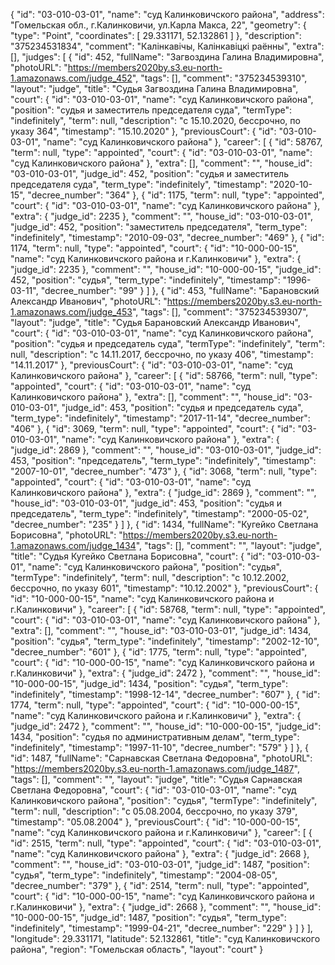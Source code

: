 {
    "id": "03-010-03-01",
    "name": "суд Калинковичского района",
    "address": "Гомельская обл., г.Калинковичи, ул.Карла Макса, 22",
    "geometry": {
        "type": "Point",
        "coordinates": [
            29.331171,
            52.132861
        ]
    },
    "description": "375234531834",
    "comment": "Калінкавічы, Калінкавіцкі раённы",
    "extra": [],
    "judges": [
        {
            "id": 452,
            "fullName": "Загвоздина Галина Владимировна",
            "photoURL": "https://members2020by.s3.eu-north-1.amazonaws.com/judge_452",
            "tags": [],
            "comment": "375234539310",
            "layout": "judge",
            "title": "Судья Загвоздина Галина Владимировна",
            "court": {
                "id": "03-010-03-01",
                "name": "суд Калинковичского района",
                "position": "судья и заместитель председателя суда",
                "termType": "indefinitely",
                "term": null,
                "description": "c 15.10.2020, бессрочно, по указу 364",
                "timestamp": "15.10.2020"
            },
            "previousCourt": {
                "id": "03-010-03-01",
                "name": "суд Калинковичского района"
            },
            "career": [
                {
                    "id": 58767,
                    "term": null,
                    "type": "appointed",
                    "court": {
                        "id": "03-010-03-01",
                        "name": "суд Калинковичского района"
                    },
                    "extra": [],
                    "comment": "",
                    "house_id": "03-010-03-01",
                    "judge_id": 452,
                    "position": "судья и заместитель председателя суда",
                    "term_type": "indefinitely",
                    "timestamp": "2020-10-15",
                    "decree_number": "364"
                },
                {
                    "id": 1175,
                    "term": null,
                    "type": "appointed",
                    "court": {
                        "id": "03-010-03-01",
                        "name": "суд Калинковичского района"
                    },
                    "extra": {
                        "judge_id": 2235
                    },
                    "comment": "",
                    "house_id": "03-010-03-01",
                    "judge_id": 452,
                    "position": "заместитель председателя",
                    "term_type": "indefinitely",
                    "timestamp": "2010-09-03",
                    "decree_number": "469"
                },
                {
                    "id": 1174,
                    "term": null,
                    "type": "appointed",
                    "court": {
                        "id": "10-000-00-15",
                        "name": "суд Калинковичского района и г.Калинковичи"
                    },
                    "extra": {
                        "judge_id": 2235
                    },
                    "comment": "",
                    "house_id": "10-000-00-15",
                    "judge_id": 452,
                    "position": "судья",
                    "term_type": "indefinitely",
                    "timestamp": "1996-03-11",
                    "decree_number": "99"
                }
            ]
        },
        {
            "id": 453,
            "fullName": "Барановский Александр Иванович",
            "photoURL": "https://members2020by.s3.eu-north-1.amazonaws.com/judge_453",
            "tags": [],
            "comment": "375234539307",
            "layout": "judge",
            "title": "Судья Барановский Александр Иванович",
            "court": {
                "id": "03-010-03-01",
                "name": "суд Калинковичского района",
                "position": "судья и председатель суда",
                "termType": "indefinitely",
                "term": null,
                "description": "c 14.11.2017, бессрочно, по указу 406",
                "timestamp": "14.11.2017"
            },
            "previousCourt": {
                "id": "03-010-03-01",
                "name": "суд Калинковичского района"
            },
            "career": [
                {
                    "id": 58766,
                    "term": null,
                    "type": "appointed",
                    "court": {
                        "id": "03-010-03-01",
                        "name": "суд Калинковичского района"
                    },
                    "extra": [],
                    "comment": "",
                    "house_id": "03-010-03-01",
                    "judge_id": 453,
                    "position": "судья и председатель суда",
                    "term_type": "indefinitely",
                    "timestamp": "2017-11-14",
                    "decree_number": "406"
                },
                {
                    "id": 3069,
                    "term": null,
                    "type": "appointed",
                    "court": {
                        "id": "03-010-03-01",
                        "name": "суд Калинковичского района"
                    },
                    "extra": {
                        "judge_id": 2869
                    },
                    "comment": "",
                    "house_id": "03-010-03-01",
                    "judge_id": 453,
                    "position": "председатель",
                    "term_type": "indefinitely",
                    "timestamp": "2007-10-01",
                    "decree_number": "473"
                },
                {
                    "id": 3068,
                    "term": null,
                    "type": "appointed",
                    "court": {
                        "id": "03-010-03-01",
                        "name": "суд Калинковичского района"
                    },
                    "extra": {
                        "judge_id": 2869
                    },
                    "comment": "",
                    "house_id": "03-010-03-01",
                    "judge_id": 453,
                    "position": "судья и председатель",
                    "term_type": "indefinitely",
                    "timestamp": "2000-05-02",
                    "decree_number": "235"
                }
            ]
        },
        {
            "id": 1434,
            "fullName": "Кугейко Светлана Борисовна",
            "photoURL": "https://members2020by.s3.eu-north-1.amazonaws.com/judge_1434",
            "tags": [],
            "comment": "",
            "layout": "judge",
            "title": "Судья Кугейко Светлана Борисовна",
            "court": {
                "id": "03-010-03-01",
                "name": "суд Калинковичского района",
                "position": "судья",
                "termType": "indefinitely",
                "term": null,
                "description": "c 10.12.2002, бессрочно, по указу 601",
                "timestamp": "10.12.2002"
            },
            "previousCourt": {
                "id": "10-000-00-15",
                "name": "суд Калинковичского района и г.Калинковичи"
            },
            "career": [
                {
                    "id": 58768,
                    "term": null,
                    "type": "appointed",
                    "court": {
                        "id": "03-010-03-01",
                        "name": "суд Калинковичского района"
                    },
                    "extra": [],
                    "comment": "",
                    "house_id": "03-010-03-01",
                    "judge_id": 1434,
                    "position": "судья",
                    "term_type": "indefinitely",
                    "timestamp": "2002-12-10",
                    "decree_number": "601"
                },
                {
                    "id": 1775,
                    "term": null,
                    "type": "appointed",
                    "court": {
                        "id": "10-000-00-15",
                        "name": "суд Калинковичского района и г.Калинковичи"
                    },
                    "extra": {
                        "judge_id": 2472
                    },
                    "comment": "",
                    "house_id": "10-000-00-15",
                    "judge_id": 1434,
                    "position": "судья",
                    "term_type": "indefinitely",
                    "timestamp": "1998-12-14",
                    "decree_number": "607"
                },
                {
                    "id": 1774,
                    "term": null,
                    "type": "appointed",
                    "court": {
                        "id": "10-000-00-15",
                        "name": "суд Калинковичского района и г.Калинковичи"
                    },
                    "extra": {
                        "judge_id": 2472
                    },
                    "comment": "",
                    "house_id": "10-000-00-15",
                    "judge_id": 1434,
                    "position": "судья по административным делам",
                    "term_type": "indefinitely",
                    "timestamp": "1997-11-10",
                    "decree_number": "579"
                }
            ]
        },
        {
            "id": 1487,
            "fullName": "Сарнавская Светлана Федоровна",
            "photoURL": "https://members2020by.s3.eu-north-1.amazonaws.com/judge_1487",
            "tags": [],
            "comment": "",
            "layout": "judge",
            "title": "Судья Сарнавская Светлана Федоровна",
            "court": {
                "id": "03-010-03-01",
                "name": "суд Калинковичского района",
                "position": "судья",
                "termType": "indefinitely",
                "term": null,
                "description": "c 05.08.2004, бессрочно, по указу 379",
                "timestamp": "05.08.2004"
            },
            "previousCourt": {
                "id": "10-000-00-15",
                "name": "суд Калинковичского района и г.Калинковичи"
            },
            "career": [
                {
                    "id": 2515,
                    "term": null,
                    "type": "appointed",
                    "court": {
                        "id": "03-010-03-01",
                        "name": "суд Калинковичского района"
                    },
                    "extra": {
                        "judge_id": 2668
                    },
                    "comment": "",
                    "house_id": "03-010-03-01",
                    "judge_id": 1487,
                    "position": "судья",
                    "term_type": "indefinitely",
                    "timestamp": "2004-08-05",
                    "decree_number": "379"
                },
                {
                    "id": 2514,
                    "term": null,
                    "type": "appointed",
                    "court": {
                        "id": "10-000-00-15",
                        "name": "суд Калинковичского района и г.Калинковичи"
                    },
                    "extra": {
                        "judge_id": 2668
                    },
                    "comment": "",
                    "house_id": "10-000-00-15",
                    "judge_id": 1487,
                    "position": "судья",
                    "term_type": "indefinitely",
                    "timestamp": "1999-04-21",
                    "decree_number": "229"
                }
            ]
        }
    ],
    "longitude": 29.331171,
    "latitude": 52.132861,
    "title": "суд Калинковичского района",
    "region": "Гомельская область",
    "layout": "court"
}